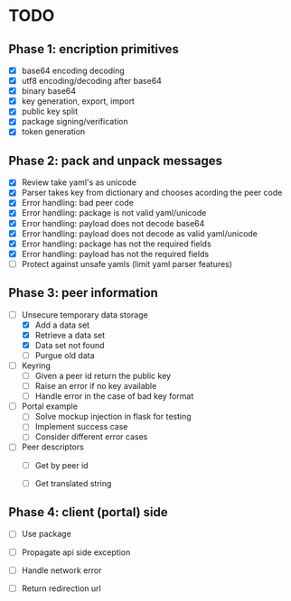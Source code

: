 # TODO

## Phase 1: encription primitives

- [x] base64 encoding decoding
- [x] utf8 encoding/decoding after base64
- [x] binary base64
- [x] key generation, export, import
- [x] public key split
- [x] package signing/verification
- [x] token generation

## Phase 2: pack and unpack messages

- [x] Review take yaml's as unicode
- [x] Parser takes key from dictionary and chooses acording the peer code
- [x] Error handling: bad peer code
- [x] Error handling: package is not valid yaml/unicode
- [x] Error handling: payload does not decode base64
- [x] Error handling: payload does not decode as valid yaml/unicode
- [x] Error handling: package has not the required fields
- [x] Error handling: payload has not the required fields
- [ ] Protect against unsafe yamls (limit yaml parser features)

## Phase 3: peer information


- [ ] Unsecure temporary data storage
	+ [x] Add a data set
	+ [x] Retrieve a data set
	+ [x] Data set not found
	- [ ] Purgue old data

- [ ] Keyring
	- [ ] Given a peer id return the public key
	- [ ] Raise an error if no key available
	- [ ] Handle error in the case of bad key format

- [ ] Portal example
	- [ ] Solve mockup injection in flask for testing
	- [ ] Implement success case
	- [ ] Consider different error cases

- [ ] Peer descriptors
	- [ ] Get by peer id
	- [ ] Get translated string


## Phase 4: client (portal) side

- [ ] Use package 
- [ ] Propagate api side exception
- [ ] Handle network error
- [ ] Return redirection url


